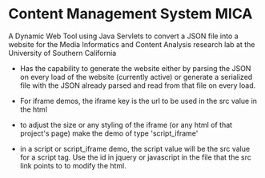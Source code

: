 # Content Management System MICA
A Dynamic Web Tool using Java Servlets to convert a JSON file
into a website for the Media Informatics and Content Analysis
research lab at the University of Southern  California

 - Has the capability to generate the website either by parsing
 the JSON on every load of the website (currently active) or
 generate a serialized file with the JSON already parsed and read from
 that file on every load.

 - For iframe demos, the iframe key is the url to be used in the src
 value in the html
 - to adjust the size or any styling of the iframe (or any html of
   that project's page) make the demo of type 'script_iframe'
 - in a script or script_iframe demo, the script value will be
   the src value for a script tag. Use the id in jquery or javascript
   in the file that the src link points to to modify the html.
